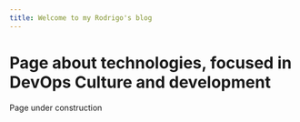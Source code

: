 ```yaml
---
title: Welcome to my Rodrigo's blog
---
```


# Page about technologies, focused in DevOps Culture and development

Page under construction
